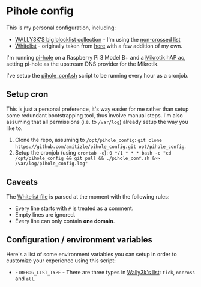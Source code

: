 # Pihole config

This is my personal configuration, including:

  * [WALLY3K'S big blocklist collection](https://firebog.net/) - I'm using the [non-crossed list](https://v.firebog.net/hosts/lists.php?type=nocross)
  * [Whitelist](https://github.com/amitizle/pihole_config/blob/master/whitelist_domains) - originally taken from [here](https://discourse.pi-hole.net/t/commonly-whitelisted-domains/212) with a few addition of my own.

I'm running [pi-hole](https://pi-hole.net/) on a Raspberry Pi 3 Model B+ and a [Mikrotik hAP ac](https://mikrotik.com/product/RB962UiGS-5HacT2HnT), setting pi-hole as the upstream DNS provider for the Mikrotik.

I've setup the [pihole_conf.sh](https://github.com/amitizle/pihole_config/blob/master/pihole_conf.sh) script to be running every hour as a cronjob.

## Setup cron

This is just a personal preference, it's way easier for me rather than setup some redundant bootstrapping tool, thus involve manual steps.
I'm also assuming that all permissions (i.e. to `/var/log`) already setup the way you like to.

  1. Clone the repo, assuming to `/opt/pihole_config`: `git clone https://github.com/amitizle/pihole_config.git opt/pihole_config`.
  2. Setup the cronjob (using `crontab -e`): `0 */1 * * * bash -c "cd /opt/pihole_config && git pull && ./pihole_conf.sh &>> /var/log/pihole_config.log"`

## Caveats

The [Whitelist file](https://github.com/amitizle/pihole_config/blob/master/whitelist_domains) is parsed at the moment with the following rules:

  * Every line starts with `#` is treated as a comment.
  * Empty lines are ignored.
  * Every line can only contain **one domain**.

## Configuration / environment variables

Here's a list of some environment variables you can setup in order
to customize your experience using this script:

  * `FIREBOG_LIST_TYPE` - There are three types in [Wally3k's list](https://v.firebog.net/hosts/lists.php): `tick`, `nocross` and `all`.
